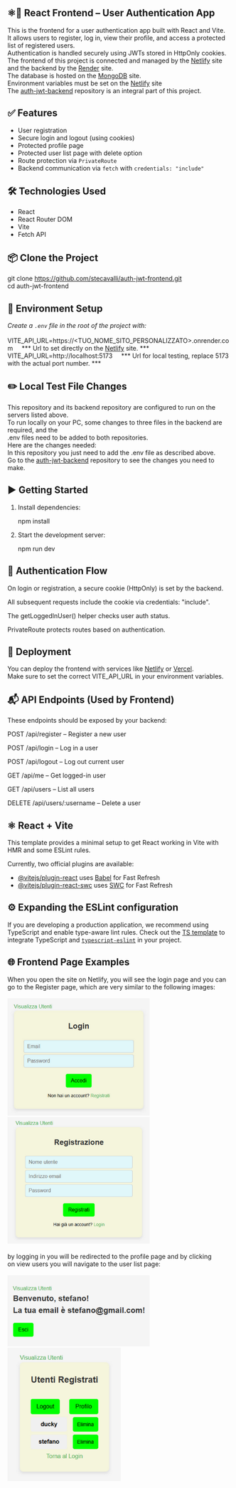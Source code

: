 ## ⚛️🔐 React Frontend – User Authentication App

This is the frontend for a user authentication app built with React and Vite. 
<br>
It allows users to register, log in, view their profile, and access a protected 
<br>
list of registered users. 
<br>
Authentication is handled securely using JWTs stored in HttpOnly cookies.
<br>
The frontend of this project is connected and managed by the [Netlify](https://www.netlify.com/) site
<br>
and the backend by the [Render](https://www.render.com/) site. 
<br>
The database is hosted on the [MongoDB](https://www.mongodb.com/) site. 
<br>
Environment variables must be set on the [Netlify](https://www.netlify.com/) site
<br>
The [auth-jwt-backend](https://github.com/stecavalli/auth-jwt-backend) repository is an integral part of this project.

## ✅ Features

- User registration
- Secure login and logout (using cookies)
- Protected profile page
- Protected user list page with delete option
- Route protection via `PrivateRoute`
- Backend communication via `fetch` with `credentials: "include"`

## 🛠️ Technologies Used

- React
- React Router DOM
- Vite
- Fetch API

## 📦 Clone the Project

git clone https://github.com/stecavalli/auth-jwt-frontend.git
<br>
cd auth-jwt-frontend

## 🔧 Environment Setup

<i>Create a `.env` file in the root of the project with:</i>
<br><br>
VITE_API_URL=https://<TUO_NOME_SITO_PERSONALIZZATO>.onrender.com  &nbsp;&nbsp;&nbsp;&nbsp;*** Url to set directly on the [Netlify](https://www.netlify.com/) site. ***
<br>
VITE_API_URL=http://localhost:5173  &nbsp;&nbsp;&nbsp;&nbsp;*** Url for local testing, replace 5173 with the actual port number. ***

## ✏️ Local Test File Changes
This repository and its backend repository are configured to run on the servers listed above. 
<br>
To run locally on your PC, some changes to three files in the backend are required, and the 
<br>
.env files need to be added to both repositories. 
<br>
Here are the changes needed:
<br>
In this repository you just need to add the .env file as described above.
<br>
Go to the [auth-jwt-backend](https://github.com/stecavalli/auth-jwt-backend) repository to see the changes you need to make.

## ▶️ Getting Started

1. Install dependencies:

   npm install

2. Start the development server:

   npm run dev

## 🔐 Authentication Flow
On login or registration, a secure cookie (HttpOnly) is set by the backend.

All subsequent requests include the cookie via credentials: "include".

The getLoggedInUser() helper checks user auth status.

PrivateRoute protects routes based on authentication.

## 🚀 Deployment
You can deploy the frontend with services like [Netlify](https://www.netlify.com/) or [Vercel](https://vercel.com). 
<br>
Make sure to set the correct VITE_API_URL in your environment variables.

## 📬 API Endpoints (Used by Frontend)
These endpoints should be exposed by your backend:

POST /api/register – Register a new user

POST /api/login – Log in a user

POST /api/logout – Log out current user

GET /api/me – Get logged-in user

GET /api/users – List all users

DELETE /api/users/:username – Delete a user

## ⚛️ React + Vite

This template provides a minimal setup to get React working in Vite with HMR and some ESLint rules.

Currently, two official plugins are available:

- [@vitejs/plugin-react](https://github.com/vitejs/vite-plugin-react/blob/main/packages/plugin-react/README.md) uses [Babel](https://babeljs.io/) for Fast Refresh
- [@vitejs/plugin-react-swc](https://github.com/vitejs/vite-plugin-react-swc) uses [SWC](https://swc.rs/) for Fast Refresh

## ⚙️ Expanding the ESLint configuration

If you are developing a production application, we recommend using TypeScript and enable type-aware lint rules. 
Check out the [TS template](https://github.com/vitejs/vite/tree/main/packages/create-vite/template-react-ts) 
to integrate TypeScript and [`typescript-eslint`](https://typescript-eslint.io) in your project.

## 🌐 Frontend Page Examples

When you open the site on Netlify, you will see the login page and you can
<br>
go to the Register page, which are very similar to the following images:
<br><br>
<img src="src/images/login.png" width="320"/>
<img src="src/images/registrazione.png" width="320"/>
<br><br>
by logging in you will be redirected to the profile page and by clicking 
<br>
on view users you will navigate to the user list page:
<br><br>
<img src="src/images/profilo.png" height="160"/>
<img src="src/images/listautenti.png" height="300"/>
